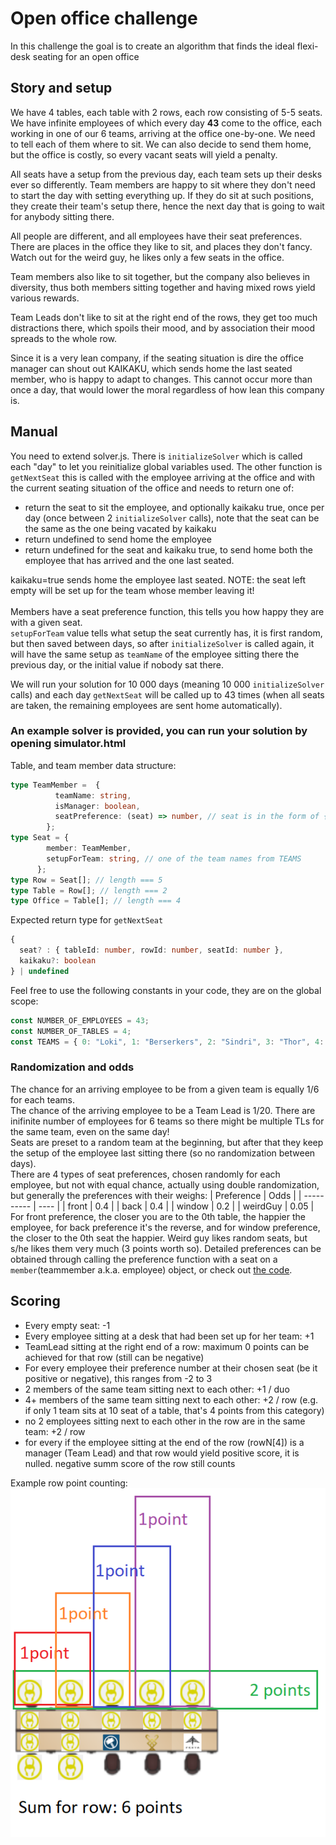 # Open office challenge

In this challenge the goal is to create an algorithm that finds the ideal flexi-desk seating for an open office

## Story and setup

We have 4 tables, each table with 2 rows, each row consisting of 5-5 seats.
We have infinite employees of which every day __43__ come to the office, each working in one of our 6 teams, arriving at the office one-by-one. We need to tell each of them where to sit. We can also decide to send them home, but the office is costly, so every vacant seats will yield a penalty.

All seats have a setup from the previous day, each team sets up their desks ever so differently. Team members are happy to sit where they don't need to start the day with setting everything up. If they do sit at such positions, they create their team's setup there, hence the next day that is going to wait for anybody sitting there.

All people are different, and all employees have their seat preferences. There are places in the office they like to sit, and places they don't fancy. Watch out for the weird guy, he likes only a few seats in the office.

Team members also like to sit together, but the company also believes in diversity, thus both members sitting together and having mixed rows yield various rewards.

Team Leads don't like to sit at the right end of the rows, they get too much distractions there, which spoils their mood, and by association their mood spreads to the whole row.

Since it is a very lean company, if the seating situation is dire the office manager can shout out KAIKAKU, which sends home the last seated member, who is happy to adapt to changes. This cannot occur more than once a day, that would lower the moral regardless of how lean this company is.

## Manual

You need to extend solver.js. There is `initializeSolver` which is called each "day" to let you reinitialize global variables used. The other function is `getNextSeat` this is called with the employee arriving at the office and with the current seating situation of the office and needs to return one of:
- return the seat to sit the employee, and optionally kaikaku true, once per day (once between 2 `initializeSolver` calls), note that the seat can be the same as the one being vacated by kaikaku
- return undefined to send home the employee
- return undefined for the seat and kaikaku true, to send home both the employee that has arrived and the one last seated.

kaikaku=true sends home the employee last seated. NOTE: the seat left empty will be set up for the team whose member leaving it! <br/><br/>
Members have a seat preference function, this tells you how happy they are with a given seat. <br/>
`setupForTeam` value tells what setup the seat currently has, it is first random, but then saved between days, so after `initializeSolver` is called again, it will have the same setup as `teamName` of the employee sitting there the previous day, or the initial value if nobody sat there.

We will run your solution for 10 000 days (meaning 10 000 `initializeSolver` calls) and each day `getNextSeat` will be called up to 43 times (when all seats are taken, the remaining employees are sent home automatically).

### **An example solver is provided, you can run your solution by opening simulator.html**

Table, and team member data structure:

```typescript
type TeamMember =  {
          teamName: string,
          isManager: boolean,
          seatPreference: (seat) => number, // seat is in the form of { tableId: number, rowId: number, seatId: number }
        };
type Seat = {
        member: TeamMember,
        setupForTeam: string, // one of the team names from TEAMS
      };
type Row = Seat[]; // length === 5
type Table = Row[]; // length === 2
type Office = Table[]; // length === 4
```

Expected return type for `getNextSeat`

```typescript
{
  seat? : { tableId: number, rowId: number, seatId: number },
  kaikaku?: boolean
} | undefined
```

Feel free to use the following constants in your code, they are on the global scope:
```javascript
const NUMBER_OF_EMPLOYEES = 43;
const NUMBER_OF_TABLES = 4;
const TEAMS = { 0: "Loki", 1: "Berserkers", 2: "Sindri", 3: "Thor", 4: "Freya", 5: "Yggdrasil" };
```

### Randomization and odds
The chance for an arriving employee to be from a given team is equally 1/6 for each teams. <br/>
The chance of the arriving employee to be a Team Lead is 1/20. There are inifinite number of employees for 6 teams so there might be multiple TLs for the same team, even on the same day! <br/>
Seats are preset to a random team at the beginning, but after that they keep the setup of the employee last sitting there (so no randomization between days). <br/>
There are 4 types of seat preferences, chosen randomly for each employee, but not with equal chance, actually using double randomization, but generally the preferences with their weighs:
| Preference | Odds |
| ---------- | ---- |
| front      | 0.4  |
| back       | 0.4  |
| window     | 0.2  |
| weirdGuy   | 0.05 |
For front preference, the closer you are to the 0th table, the happier the employee, for back preference it's the reverse, and for window preference, the closer to the 0th seat the happier. Weird guy likes random seats, but s/he likes them very much (3 points worth so). Detailed preferences can be obtained through calling the preference function with a seat on a `member`(teammember a.k.a. employee) object, or check out [the code](./src/preference-functions.js).

## Scoring

- Every empty seat: -1
- Every employee sitting at a desk that had been set up for her team: +1
- TeamLead sitting at the right end of a row: maximum 0 points can be achieved for that row (still can be negative)
- For every employee their preference number at their chosen seat (be it positive or negative), this ranges from -2 to 3
- 2 members of the same team sitting next to each other: +1 / duo
- 4+ members of the same team sitting next to each other: +2 / row (e.g. if only 1 team sits at 10 seat of a table, that's 4 points from this category)
- no 2 employees sitting next to each other in the row are in the same team: +2 / row
- for every if the employee sitting at the end of the row (rowN[4]) is a manager (Team Lead) and that row would yield positive score, it is nulled. negative summ score of the row still counts

Example row point counting: <br/>
![row points example](assets/row_points.png)


